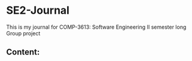 # SE2-Journal

This is my journal for COMP-3613: Software Engineering II semester long Group project

## Content:
